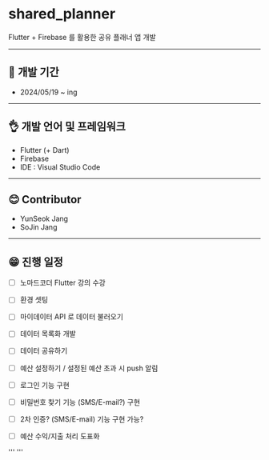 # shared_planner

Flutter + Firebase 를 활용한 공유 플래너 앱 개발

--- 

## 📖 개발 기간 
- 2024/05/19 ~ ing

---

## 👌 개발 언어 및 프레임워크
 * Flutter (+ Dart)
 * Firebase
 * IDE : Visual Studio Code

--- 

## 😊 Contributor
 * YunSeok Jang
 * SoJin Jang

---

## 😁 진행 일정
- [ ] 노마드코더 Flutter 강의 수강
- [ ] 환경 셋팅
- [ ] 마이데이터 API 로 데이터 불러오기
- [ ] 데이터 목록화 개발
- [ ] 데이터 공유하기
- [ ] 예산 설정하기 / 설정된 예산 초과 시 push 알림
- [ ] 로그인 기능 구현
- [ ] 비밀번호 찾기 기능 (SMS/E-mail?) 구현
- [ ] 2차 인증? (SMS/E-mail) 기능 구현 가능?
- [ ] 예산 수익/지출 처리 도표화



'''
'''
